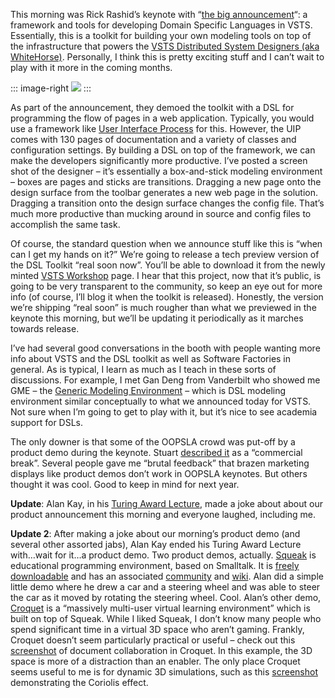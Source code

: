 This morning was Rick Rashid’s keynote with “[the big
announcement](http://www.microsoft.com/presspass/press/2004/oct04/10-26oopslaecosystempr.asp)“:
a framework and tools for developing Domain Specific Languages in VSTS.
Essentially, this is a toolkit for building your own modeling tools on
top of the infrastructure that powers the [VSTS Distributed System
Designers (aka
WhiteHorse)](http://msdn.microsoft.com/library/en-us/dnvsent/html/vsent_ModelingLangs.asp).
Personally, I think this is pretty exciting stuff and I can’t wait to
play with it more in the coming months.

::: image-right
[![](http://s3.amazonaws.com/devhawk_images/UIPDSLthumb.JPG)](http://s3.amazonaws.com/devhawk_images/UIPDSL.JPG)
:::

As part of the announcement, they demoed the toolkit with a DSL for
programming the flow of pages in a web application. Typically, you would
use a framework like [User Interface
Process](http://msdn.microsoft.com/library/en-us/dnpag/html/uipab.asp) for
this. However, the UIP comes with 130 pages of documentation and a
variety of classes and configuration settings. By building a DSL on top
of the framework, we can make the developers significantly more
productive. I’ve posted a screen shot of the designer – it’s essentially
a box-and-stick modeling environment – boxes are pages and sticks are
transitions. Dragging a new page onto the design surface from the
toolbar generates a new web page in the solution. Dragging a transition
onto the design surface changes the config file. That’s much more
productive than mucking around in source and config files to accomplish
the same task.

Of course, the standard question when we announce stuff like this is
“when can I get my hands on it?” We’re going to release a tech preview
version of the DSL Toolkit “real soon now”. You’ll be able to download
it from the newly minted [VSTS
Workshop](http://lab.msdn.microsoft.com/vs2005/teamsystem/workshop/default.aspx)
page. I hear that this project, now that it’s public, is going to be
very transparent to the community, so keep an eye out for more info (of
course, I’ll blog it when the toolkit is released). Honestly, the
version we’re shipping “real soon” is much rougher than what we
previewed in the keynote this morning, but we’ll be updating it
periodically as it marches towards release.

I’ve had several good conversations in the booth with people wanting
more info about VSTS and the DSL toolkit as well as Software Factories
in general. As is typical, I learn as much as I teach in these sorts of
discussions. For example, I met Gan Deng from Vanderbilt who showed me
GME – the [Generic Modeling
Environment](http://www.isis.vanderbilt.edu/Projects/gme) – which is DSL
modeling environment similar conceptually to what we announced today for
VSTS. Not sure when I’m going to get to play with it, but it’s nice to
see academia support for DSLs.

The only downer is that some of the OOPSLA crowd was put-off by a
product demo during the keynote. Stuart [described
it](http://blogs.msdn.com/stuart_kent/archive/2004/10/27/248260.aspx) as
a “commercial break”. Several people gave me “brutal feedback” that
brazen marketing displays like product demos don’t work in OOPSLA
keynotes. But others thought it was cool. Good to keep in mind for next
year.

**Update**: Alan Kay, in his [Turing Award
Lecture](http://www.oopsla.org/2004/ShowEvent.do?id=421), made a joke
about about our product announcement this morning and everyone laughed,
including me.

**Update 2**: After making a joke about our morning’s product demo (and
several other assorted jabs), Alan Kay ended his Turing Award Lecture
with…wait for it…a product demo. Two product demos, actually.
[Squeak](http://www.squeak.org/) is educational programming environment,
based on Smalltalk. It is [freely
downloadable](http://www.squeak.org/download/index.html) and has an
associated [community](http://www.squeakland.org/) and
[wiki](http://minnow.cc.gatech.edu/squeak). Alan did a simple little
demo where he drew a car and a steering wheel and was able to steer the
car as it moved by rotating the steering wheel. Cool. Alan’s other demo,
[Croquet](http://www.opencroquet.org/) is a “massively multi-user
virtual learning environment” which is built on top of Squeak. While I
liked Squeak, I don’t know many people who spend significant time in a
virtual 3D space who aren’t gaming. Frankly, Croquet doesn’t seem
particularly practical or useful – check out this
[screenshot](http://www.opencroquet.org/About_Croquet/screenshots/slideshow9.html)
of document collaboration in Croquet. In this example, the 3D space is
more of a distraction than an enabler. The only place Croquet seems
useful to me is for dynamic 3D simulations, such as this
[screenshot](http://www.opencroquet.org/About_Croquet/screenshots/slideshow12.html)
demonstrating the Coriolis effect.

